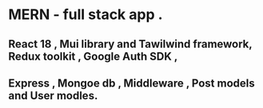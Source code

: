 # MERN - full stack app .

## React 18 , Mui library and Tawilwind framework, Redux toolkit , Google Auth SDK ,

## Express , Mongoe db , Middleware , Post models and User modles.
